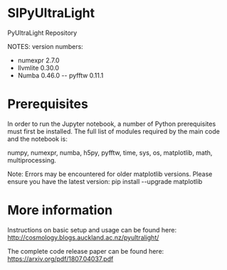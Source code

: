 # SIPyUltraLight
PyUltraLight Repository

NOTES: version numbers:

- numexpr 2.7.0
- llvmlite 0.30.0
 - Numba 0.46.0
 -- pyfftw 0.11.1

# Prerequisites

In order to run the Jupyter notebook, a number of Python prerequisites must first be installed. The full list of modules required by the main code and the notebook is:

numpy, numexpr, numba, h5py, pyfftw, time, sys, os, matplotlib, math, multiprocessing.

Note: Errors may be encountered for older matplotlib versions. Please ensure you have the latest version:
pip install --upgrade matplotlib



# More information

Instructions on basic setup and usage can be found here:
http://cosmology.blogs.auckland.ac.nz/pyultralight/

The complete code release paper can be found here:
https://arxiv.org/pdf/1807.04037.pdf
